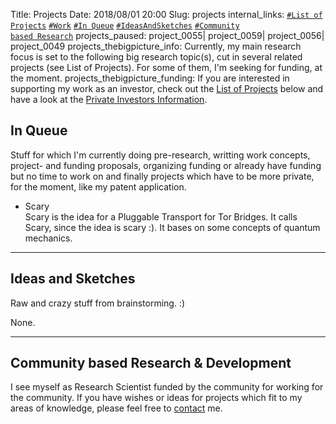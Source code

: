 Title:          		Projects
Date:           		2018/08/01 20:00
Slug:           		projects
internal_links:         <!--<code><a href="/projects.html#Running">#Running</a></code> --> <!-- <code><a href="/projects.html#TheBigPicture">#The Big Picture</a></code> --> <code><a href="/projects.html#ListOfProjects">#List of Projects</a></code> <code><a href="/projects.html#Work">#Work</a></code> <!-- <code><a href="/projects.html#Paused">#Paused</a></code> --> <!--<code><a href="/projects.html#Upcoming">#Upcoming</a></code>--> <code><a href="/projects.html#InQueue">#In Queue</a></code> <code><a href="/projects.html#IdeasAndSketches">#IdeasAndSketches</a></code> <code><a href="/projects.html#CommunityBasedResearchAndDevelopment">#Community based Research</a></code>
projects_paused:        project_0055| project_0059| project_0056| project_0049
projects_thebigpicture_info: Currently, my main research focus is set to the following big research topic(s), cut in several related projects (see List of Projects). For some of them, I'm seeking for funding, at the moment.
projects_thebigpicture_funding: If you are interested in supporting my work as an investor, check out the <a href="/projects.html#ListOfProjects" title="List of Projects">List of Projects</a> below and have a look at the <a href="/funding.html#PrivateInvestors" title="Private Investors Information" target="_blank">Private Investors Information</a>.
<!-- TODO: projects_running:       project_0061| project_0060| project_0058| project_0055 -->
<!-- TODO: projects_paused:        project_0059| project_0056| project_0049 -->
<!-- TODO: projects_paused:        project_0061| project_0060| project_0058| project_0055| project_0059| project_0056| project_0049 -->



<!--
<h2 id="Upcoming">Upcoming</h2>

<p>
None.
</p>
-->

<h2 id="InQueue">In Queue</h2>
Stuff for which I'm currently doing pre-research, writting work concepts, project- and funding proposals, organizing funding or already have funding but no time to work on and finally projects which have to be more private, for the moment, like my patent application.

<ul>
<li>
	Scary<br />
	<font style="font-size:14px;">
		Scary is the idea for a Pluggable Transport for Tor Bridges. It calls Scary, since the idea is scary :). It bases on some concepts of quantum mechanics.
	</font>
</li>
<!-- TODO
<li>
	Patent application 01: Free Pony<br />
	<font style="font-size:14px;">
		Already for a longer time, I have stuff for a patent application which I want to let it happen, now.<br />
		This is a private project until patent application will be finished. After this, I want to make it public for beeing used freely for non-commercial aims.
	</font>
</li>
-->
<!-- TODO
<li>
	Patent application 02: Flying Pony<br />
	<font style="font-size:14px;">
		Already for a longer time, I have stuff for a patent application which I want to let it happen, now.<br />
		This is a private project until patent application will be finished. After this, I want to make it public for beeing used freely for non-commercial aims.
	</font>
</li>
-->
</ul>


<hr />
<h2 id="IdeasAndSketches">Ideas and Sketches</h2>
Raw and crazy stuff from brainstorming. :)

<p>
None.
</p>


<!--
<hr />
<h2 id="Past">Past</h2>
Past projects.

<p>
None.
</p>
-->


<hr />
<h2 id="CommunityBasedResearchAndDevelopment">Community based Research & Development</h2>
I see myself as Research Scientist funded by the community for working for the community. If you have wishes or ideas for projects which fit to my areas of knowledge, please feel free to <a href="/contact.html#Information">contact</a> me.
